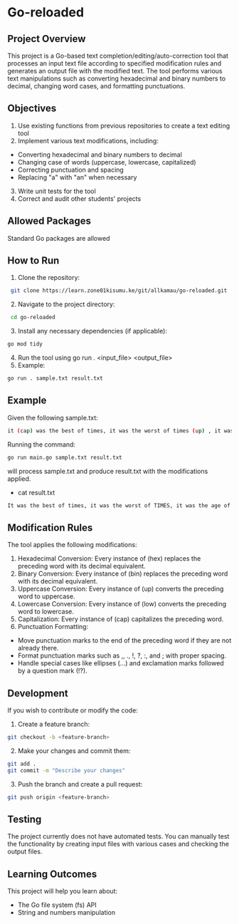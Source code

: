 # Go-reloaded
## Project Overview
This project is a Go-based text completion/editing/auto-correction tool that processes an input text file according to specified modification rules and generates an output file with the modified text. The tool performs various text manipulations such as converting hexadecimal and binary numbers to decimal, changing word cases, and formatting punctuations.

## Objectives
1. Use existing functions from previous repositories to create a text editing tool
2. Implement various text modifications, including:
  - Converting hexadecimal and binary numbers to decimal
- Changing case of words (uppercase, lowercase, capitalized)
- Correcting punctuation and spacing
- Replacing "a" with "an" when necessary
3. Write unit tests for the tool
4. Correct and audit other students' projects

## Allowed Packages
Standard Go packages are allowed

## How to Run
1. Clone the repository:
```bash
 git clone https://learn.zone01kisumu.ke/git/allkamau/go-reloaded.git
```
2. Navigate to the project directory:
```bash
 cd go-reloaded
 ```
 3. Install any necessary dependencies (if applicable):
 ```bash
go mod tidy
```
4. Run the tool using go run . <input_file> <output_file>
5. Example: 
```bash
go run . sample.txt result.txt
```

## Example

Given the following sample.txt:
```bash
it (cap) was the best of times, it was the worst of times (up) , it was the age of wisdom, it was the age of foolishness (cap, 6) , it was the epoch of belief, it was the epoch of incredulity, it was the season of Light, it was the season of darkness, it was the spring of hope, IT WAS THE (low, 3) winter of despair.
```
Running the command:
```bash
go run main.go sample.txt result.txt
```
will process sample.txt and produce result.txt with the modifications applied.
- cat result.txt
```bash
It was the best of times, it was the worst of TIMES, it was the age of wisdom, It Was The Age Of Foolishness, it was the epoch of belief, it was the epoch of incredulity, it was the season of Light, it was the season of darkness, it was the spring of hope, it was the winter of despair.
```
## Modification Rules

The tool applies the following modifications:

   1. Hexadecimal Conversion: Every instance of (hex) replaces the preceding word with its decimal equivalent.
   2. Binary Conversion: Every instance of (bin) replaces the preceding word with its decimal equivalent.
   3.  Uppercase Conversion: Every instance of (up) converts the preceding word to uppercase.
   4.  Lowercase Conversion: Every instance of (low) converts the preceding word to lowercase.
   5.  Capitalization: Every instance of (cap) capitalizes the preceding word.
   6.  Punctuation Formatting:
-  Move punctuation marks to the end of the preceding word if they are not already there.
 -   Format punctuation marks such as ,, ., !, ?, :, and ; with proper spacing.
 -   Handle special cases like ellipses (...) and exclamation marks followed by a question mark (!?).

## Development

If you wish to contribute or modify the code:
1. Create a feature branch:
```bash
git checkout -b <feature-branch>
```
2. Make your changes and commit them:
```bash
git add .
git commit -m "Describe your changes"
```
3. Push the branch and create a pull request:
```bash
git push origin <feature-branch>
```
## Testing

The project currently does not have automated tests. You can manually test the functionality by creating input files with various cases and checking the output files.
##  Learning Outcomes
This project will help you learn about:
- The Go file system (fs) API
- String and numbers manipulation
